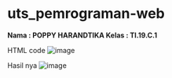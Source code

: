 # uts_pemrograman-web
**Nama  : POPPY HARANDTIKA
Kelas : TI.19.C.1**

HTML code
![image](https://user-images.githubusercontent.com/56400553/117399177-c5c06a00-aeb4-11eb-84b8-96222d5bd40a.png)

Hasil nya
![image](https://user-images.githubusercontent.com/56400553/117399210-e12b7500-aeb4-11eb-89a0-513596d97c17.png)

